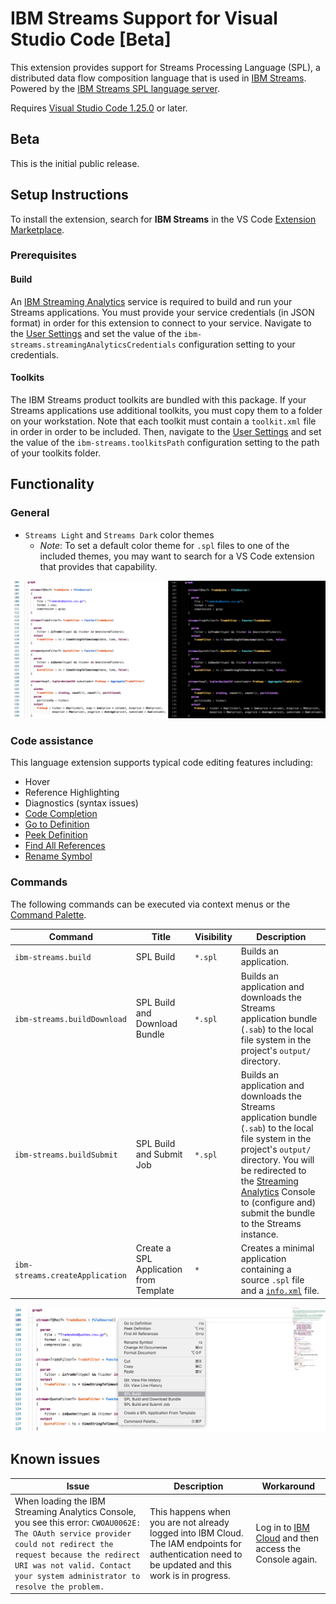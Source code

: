 # IBM Streams Support for Visual Studio Code [Beta]

This extension provides support for Streams Processing Language (SPL), a distributed data flow composition language that is used in [IBM Streams](https://www.ibm.com/cloud/streaming-analytics). Powered by the [IBM Streams SPL language server](https://www.npmjs.com/package/@ibmstreams/spl-lsp).

Requires [Visual Studio Code 1.25.0](https://code.visualstudio.com/updates/v1_25) or later.

## Beta

This is the initial public release.

## Setup Instructions

To install the extension, search for __IBM Streams__ in the VS Code [Extension Marketplace](https://code.visualstudio.com/docs/editor/extension-gallery).

### Prerequisites

#### Build

An [IBM Streaming Analytics](https://console.bluemix.net/docs/services/StreamingAnalytics/index.html#gettingstarted) service is required to build and run your Streams applications. You must provide your service credentials (in JSON format) in order for this extension to connect to your service. Navigate to the [User Settings](https://code.visualstudio.com/docs/getstarted/userinterface#_settings) and set the value of the `ibm-streams.streamingAnalyticsCredentials` configuration setting to your credentials.

#### Toolkits

The IBM Streams product toolkits are bundled with this package. If your Streams applications use additional toolkits, you must copy them to a folder on your workstation. Note that each toolkit must contain a `toolkit.xml` file in order in order to be included. Then, navigate to the [User Settings](https://code.visualstudio.com/docs/getstarted/userinterface#_settings) and set the value of the `ibm-streams.toolkitsPath` configuration setting to the path of your toolkits folder.

## Functionality

### General

* `Streams Light` and `Streams Dark` color themes
  * *Note*: To set a default color theme for `.spl` files to one of the included themes, you may want to search for a VS Code extension that provides that capability.

![Themes](./images/themes.png)

### Code assistance

This language extension supports typical code editing features including:

* Hover
* Reference Highlighting
* Diagnostics (syntax issues)
* [Code Completion](https://code.visualstudio.com/docs/editor/codebasics#_intellisense)
* [Go to Definition](https://code.visualstudio.com/docs/editor/editingevolved#_go-to-definition)
* [Peek Definition](https://code.visualstudio.com/docs/editor/editingevolved#_peek)
* [Find All References](https://code.visualstudio.com/docs/editor/editingevolved#_peek)
* [Rename Symbol](https://code.visualstudio.com/docs/editor/editingevolved#_rename-symbol)

### Commands

The following commands can be executed via context menus or the [Command Palette](https://code.visualstudio.com/docs/getstarted/userinterface#_command-palette).

Command | Title | Visibility | Description
--- | --- | --- | ---
`ibm-streams.build` | SPL Build | `*.spl` | Builds an application.
`ibm-streams.buildDownload` | SPL Build and Download Bundle | `*.spl` | Builds an application and downloads the Streams application bundle (`.sab`) to the local file system in the project's `output/` directory.
`ibm-streams.buildSubmit` | SPL Build and Submit Job | `*.spl` | Builds an application and downloads the Streams application bundle (`.sab`) to the local file system in the project's `output/` directory. You will be redirected to the [Streaming Analytics](https://console.bluemix.net/docs/services/StreamingAnalytics/index.html#gettingstarted) Console to (configure and) submit the bundle to the Streams instance.
`ibm-streams.createApplication` | Create a SPL Application from Template | `*` | Creates a minimal application containing a source `.spl` file and a [`info.xml`](https://www.ibm.com/support/knowledgecenter/SSCRJU_4.3.0/com.ibm.streams.dev.doc/doc/toolkitartifacts.html) file.

![Commands](./images/commands.png)

## Known issues

Issue | Description | Workaround
--- | --- | ---
When loading the IBM Streaming Analytics Console, you see this error: `CWOAU0062E: The OAuth service provider could not redirect the request because the redirect URI was not valid. Contact your system administrator to resolve the problem.`  | This happens when you are not already logged into IBM Cloud. The IAM endpoints for authentication need to be updated and this work is in progress. | Log in to [IBM Cloud](https://console.bluemix.net) and then access the Console again.
